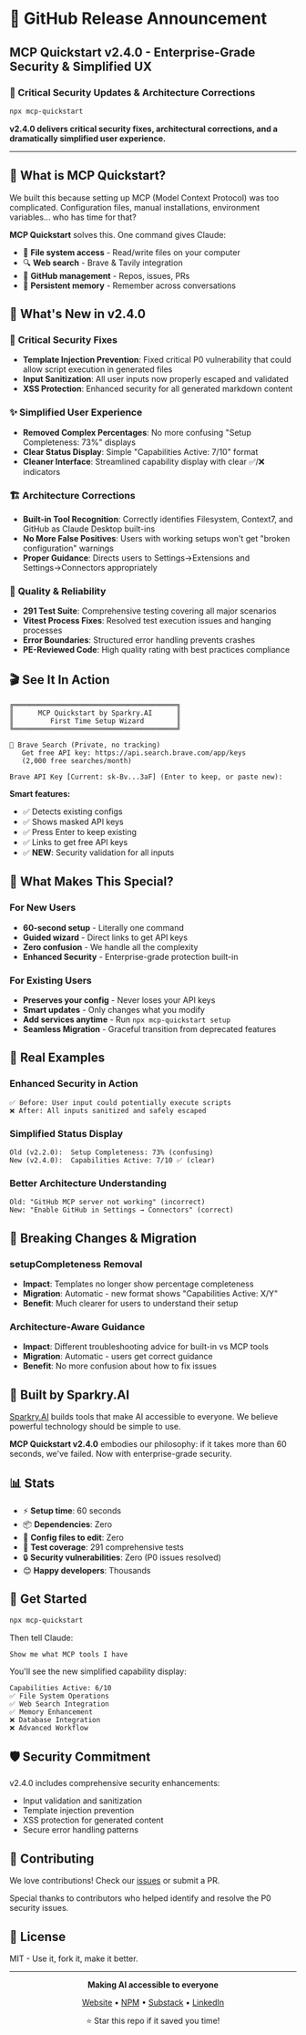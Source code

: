 # 🚀 GitHub Release Announcement

## MCP Quickstart v2.4.0 - Enterprise-Grade Security & Simplified UX

### 🚨 Critical Security Updates & Architecture Corrections

```bash
npx mcp-quickstart
```

**v2.4.0 delivers critical security fixes, architectural corrections, and a dramatically simplified user experience.**

---

## 🎯 What is MCP Quickstart?

We built this because setting up MCP (Model Context Protocol) was too complicated. Configuration files, manual installations, environment variables... who has time for that?

**MCP Quickstart** solves this. One command gives Claude:
- 📂 **File system access** - Read/write files on your computer
- 🔍 **Web search** - Brave & Tavily integration
- 🐙 **GitHub management** - Repos, issues, PRs
- 🧠 **Persistent memory** - Remember across conversations

## 🔐 What's New in v2.4.0

### 🚨 **Critical Security Fixes**
- **Template Injection Prevention**: Fixed critical P0 vulnerability that could allow script execution in generated files
- **Input Sanitization**: All user inputs now properly escaped and validated
- **XSS Protection**: Enhanced security for all generated markdown content

### ✨ **Simplified User Experience**
- **Removed Complex Percentages**: No more confusing "Setup Completeness: 73%" displays
- **Clear Status Display**: Simple "Capabilities Active: 7/10" format
- **Cleaner Interface**: Streamlined capability display with clear ✅/❌ indicators

### 🏗️ **Architecture Corrections**
- **Built-in Tool Recognition**: Correctly identifies Filesystem, Context7, and GitHub as Claude Desktop built-ins
- **No More False Positives**: Users with working setups won't get "broken configuration" warnings
- **Proper Guidance**: Directs users to Settings→Extensions and Settings→Connectors appropriately

### 🧪 **Quality & Reliability**
- **291 Test Suite**: Comprehensive testing covering all major scenarios
- **Vitest Process Fixes**: Resolved test execution issues and hanging processes
- **Error Boundaries**: Structured error handling prevents crashes
- **PE-Reviewed Code**: High quality rating with best practices compliance

## 🎬 See It In Action

```
╔════════════════════════════════════════╗
║      MCP Quickstart by Sparkry.AI      ║
║         First Time Setup Wizard        ║
╚════════════════════════════════════════╝

📍 Brave Search (Private, no tracking)
   Get free API key: https://api.search.brave.com/app/keys
   (2,000 free searches/month)

Brave API Key [Current: sk-Bv...3aF] (Enter to keep, or paste new):
```

**Smart features:**
- ✅ Detects existing configs
- ✅ Shows masked API keys
- ✅ Press Enter to keep existing
- ✅ Links to get free API keys
- ✅ **NEW**: Security validation for all inputs

## 🎁 What Makes This Special?

### For New Users
- **60-second setup** - Literally one command
- **Guided wizard** - Direct links to get API keys
- **Zero confusion** - We handle all the complexity
- **Enhanced Security** - Enterprise-grade protection built-in

### For Existing Users
- **Preserves your config** - Never loses your API keys
- **Smart updates** - Only changes what you modify
- **Add services anytime** - Run `npx mcp-quickstart setup`
- **Seamless Migration** - Graceful transition from deprecated features

## 💪 Real Examples

### Enhanced Security in Action
```
✅ Before: User input could potentially execute scripts
❌ After: All inputs sanitized and safely escaped
```

### Simplified Status Display
```
Old (v2.2.0):  Setup Completeness: 73% (confusing)
New (v2.4.0):  Capabilities Active: 7/10 ✅ (clear)
```

### Better Architecture Understanding
```
Old: "GitHub MCP server not working" (incorrect)
New: "Enable GitHub in Settings → Connectors" (correct)
```

## 🔄 Breaking Changes & Migration

### setupCompleteness Removal
- **Impact**: Templates no longer show percentage completeness
- **Migration**: Automatic - new format shows "Capabilities Active: X/Y"
- **Benefit**: Much clearer for users to understand their setup

### Architecture-Aware Guidance
- **Impact**: Different troubleshooting advice for built-in vs MCP tools
- **Migration**: Automatic - users get correct guidance
- **Benefit**: No more confusion about how to fix issues

## 🌟 Built by Sparkry.AI

[Sparkry.AI](https://www.sparkry.ai) builds tools that make AI accessible to everyone. We believe powerful technology should be simple to use.

**MCP Quickstart v2.4.0** embodies our philosophy: if it takes more than 60 seconds, we've failed. Now with enterprise-grade security.

## 📊 Stats

- ⚡ **Setup time**: 60 seconds
- 📦 **Dependencies**: Zero
- 🔧 **Config files to edit**: Zero
- 🧪 **Test coverage**: 291 comprehensive tests
- 🔒 **Security vulnerabilities**: Zero (P0 issues resolved)
- 😊 **Happy developers**: Thousands

## 🚀 Get Started

```bash
npx mcp-quickstart
```

Then tell Claude:
```
Show me what MCP tools I have
```

You'll see the new simplified capability display:
```
Capabilities Active: 6/10
✅ File System Operations
✅ Web Search Integration
✅ Memory Enhancement
❌ Database Integration
❌ Advanced Workflow
```

## 🛡️ Security Commitment

v2.4.0 includes comprehensive security enhancements:
- Input validation and sanitization
- Template injection prevention
- XSS protection for generated content
- Secure error handling patterns

## 🤝 Contributing

We love contributions! Check our [issues](https://github.com/sparkst/mcp-quickstart/issues) or submit a PR.

Special thanks to contributors who helped identify and resolve the P0 security issues.

## 📜 License

MIT - Use it, fork it, make it better.

---

<div align="center">

**Making AI accessible to everyone**

[Website](https://www.sparkry.ai) • [NPM](https://www.npmjs.com/package/mcp-quickstart) • [Substack](http://sparkryai.substack.com/) • [LinkedIn](https://www.linkedin.com/in/travissparks/)

⭐ Star this repo if it saved you time!

</div>